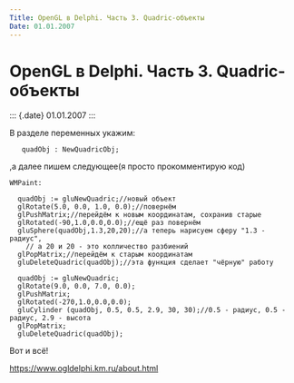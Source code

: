 ```yaml
---
Title: OpenGL в Delphi. Часть 3. Quadric-объекты
Date: 01.01.2007
---
```



OpenGL в Delphi. Часть 3. Quadric-объекты
=========================================

::: {.date}
01.01.2007
:::

В разделе переменных укажим:

       quadObj : NewQuadricObj;

,а далее пишем следующее(я просто прокомментирую код)

    WMPaint:
     
      quadObj := gluNewQuadric;//новый объект
      glRotate(5.0, 0.0, 1.0, 0.0);//повернём
      glPushMatrix;//перейдём к новым координатам, сохранив старые
      glRotated(-90,1.0,0.0,0.0);//ещё раз повернём
      gluSphere(quadObj,1.3,20,20);//а теперь нарисуем сферу "1.3 - радиус",
        // а 20 и 20 - это колличество разбиений
      glPopMatrix;//перейдём к старым координатам
      gluDeleteQuadric(quadObj);//эта функция сделает "чёрную" работу
     
      quadObj := gluNewQuadric;
      glRotate(9.0, 0.0, 7.0, 0.0);
      glPushMatrix;
      glRotated(-270,1.0,0.0,0.0);
      gluCylinder (quadObj, 0.5, 0.5, 2.9, 30, 30);//0.5 - радиус, 0.5 - радиус, 2.9 - высота
      glPopMatrix;
      gluDeleteQuadric(quadObj);

Вот и всё!

<https://www.ogldelphi.km.ru/about.html>
